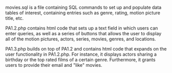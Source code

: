 movies.sql is a file containing SQL commands to set up and populate data tables of interest, containing entries such as genre, rating, motion picture title, etc.

PA1.2.php contains html code that sets up a text field in which users can enter queries, as well as a series of buttons that allows the user to display all of the motion pictures, actors, series, movies, genres, and locations.

PA1.3.php builds on top of PA1.2 and contains html code that expands on the user functionality in PA1.2.php. For instance, it displays actors sharing a birthday or the top rated films of a certain genre. Furthermore, it grants users to provide their email and "like" movies.
